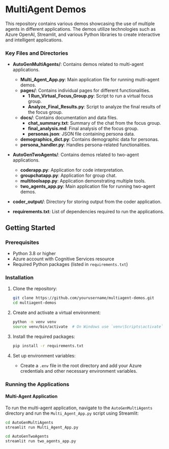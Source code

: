 # MultiAgent Demos

This repository contains various demos showcasing the use of multiple agents in different applications. The demos utilize technologies such as Azure OpenAI, Streamlit, and various Python libraries to create interactive and intelligent applications.


### Key Files and Directories

- **AutoGenMultiAgents/**: Contains demos related to multi-agent applications.
  - **Multi_Agent_App.py**: Main application file for running multi-agent demos.
  - **pages/**: Contains individual pages for different functionalities.
    - **1 Run_Virtual_Focus_Group.py**: Script to run a virtual focus group.
    - **Analyze_Final_Results.py**: Script to analyze the final results of the focus group.
  - **docs/**: Contains documentation and data files.
    - **chat_summary.txt**: Summary of the chat from the focus group.
    - **final_analysis.md**: Final analysis of the focus group.
    - **personas.json**: JSON file containing persona data.
  - **demographics_dict.py**: Contains demographic data for personas.
  - **persona_handler.py**: Handles persona-related functionalities.

- **AutoGenTwoAgents/**: Contains demos related to two-agent applications.
  - **coderapp.py**: Application for code interpretation.
  - **groupchatapp.py**: Application for group chat.
  - **multitoolsapp.py**: Application demonstrating multiple tools.
  - **two_agents_app.py**: Main application file for running two-agent demos.

- **coder_output/**: Directory for storing output from the coder application.

- **requirements.txt**: List of dependencies required to run the applications.

## Getting Started

### Prerequisites

- Python 3.8 or higher
- Azure account with Cognitive Services resource
- Required Python packages (listed in `requirements.txt`)

### Installation

1. Clone the repository:
    ```sh
    git clone https://github.com/yourusername/multiagent-demos.git
    cd multiagent-demos
    ```

2. Create and activate a virtual environment:
    ```sh
    python -m venv venv
    source venv/bin/activate  # On Windows use `venv\Scripts\activate`
    ```

3. Install the required packages:
    ```sh
    pip install -r requirements.txt
    ```

4. Set up environment variables:
    - Create a `.env` file in the root directory and add your Azure credentials and other necessary environment variables.

### Running the Applications

#### Multi-Agent Application

To run the multi-agent application, navigate to the `AutoGenMultiAgents` directory and run the `Multi_Agent_App.py` script using Streamlit:

```sh
cd AutoGenMultiAgents
streamlit run Multi_Agent_App.py

cd AutoGenTwoAgents
streamlit run two_agents_app.py